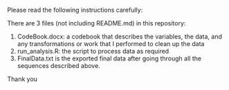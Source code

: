 Please read the following instructions carefully:

There are 3 files (not including README.md) in this repository:

1. CodeBook.docx: a codebook that describes the variables, the data, and any transformations or work that I performed to clean up the data
2. run_analysis.R: the script to process data as required
3. FinalData.txt is the exported final data after going through all the sequences described above.

Thank you
